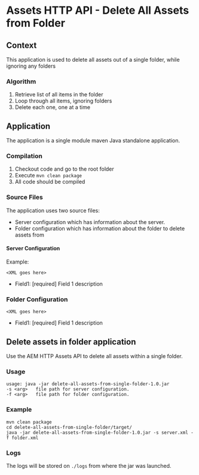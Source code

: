 # Assets HTTP API - Delete All Assets from Folder

## Context
This application is used to delete all assets out of a single folder, while ignoring any folders

### Algorithm
1. Retrieve list of all items in the folder
2. Loop through all items, ignoring folders
3. Delete each one, one at a time

## Application
The application is a single module maven Java standalone application.
### Compilation
1. Checkout code and go to the root folder
2. Execute `mvn clean package`
3. All code should be compiled

### Source Files
The application uses two source files:
* Server configuration which has information about the server.
* Folder configuration which has information about the folder to delete assets from

#### Server Configuration
Example:
```
<XML goes here>
```

* Field1: [required] Field 1 description

### Folder Configuration
```
<XML goes here>
```

* Field1: [required] Field 1 description

## Delete assets in folder application
Use the AEM HTTP Assets API to delete all assets within a single folder.

###  Usage
 ```
usage: java -jar delete-all-assets-from-single-folder-1.0.jar
-s <arg>   file path for server configuration.
-f <arg>   file path for folder configuration.
```

### Example
```
mvn clean package
cd delete-all-assets-from-single-folder/target/
java -jar delete-all-assets-from-single-folder-1.0.jar -s server.xml -f folder.xml
```

### Logs
The logs will be stored on `./logs` from where the jar was launched.
